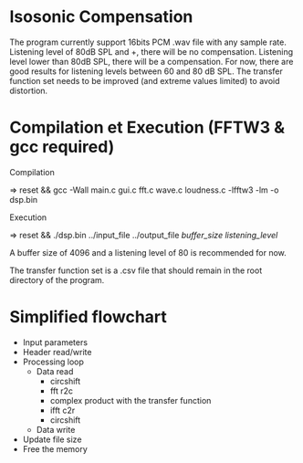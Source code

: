 # Isosonic Compensation

The program currently support 16bits PCM .wav file with any sample rate.
Listening level of 80dB SPL and +, there will be no compensation.
Listening level lower than 80dB SPL, there will be a compensation.
For now, there are good results for listening levels between 60 and 80 dB SPL.
The transfer function set needs to be improved (and extreme values limited) to avoid distortion.


# Compilation et Execution (FFTW3 & gcc required)

Compilation

=> reset && gcc -Wall main.c gui.c fft.c wave.c loudness.c -lfftw3 -lm -o dsp.bin

Execution

=> reset && ./dsp.bin ../input_file ../output_file *buffer_size* *listening_level*

A buffer size of 4096 and a listening level of 80 is recommended for now.

The transfer function set is a .csv file that should remain in the root directory of the program.


# Simplified flowchart

- Input parameters
- Header read/write
- Processing loop
  - Data read
    - circshift
    - fft r2c
    - complex product with the transfer function
    - ifft c2r
    - circshift
  - Data write
- Update file size
- Free the memory

